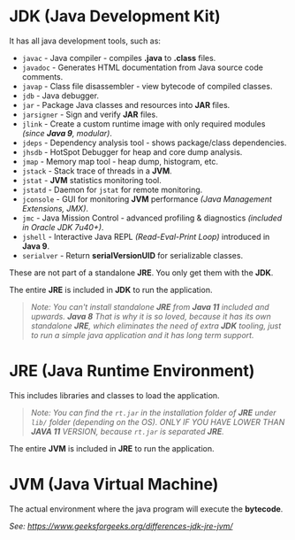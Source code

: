 # JDK (Java Development Kit)

It has all java development tools, such as:

- `javac` - Java compiler - compiles **.java** to **.class** files.
- `javadoc` - Generates HTML documentation from Java source code comments.
- `javap` - Class file disassembler - view bytecode of compiled classes.
- `jdb` - Java debugger.
- `jar` - Package Java classes and resources into **JAR** files.
- `jarsigner` - Sign and verify **JAR** files.
- `jlink` - Create a custom runtime image with only required modules *(since ***Java 9***, modular)*.
- `jdeps` - Dependency analysis tool - shows package/class dependencies.
- `jhsdb` - HotSpot Debugger for heap and core dump analysis.
- `jmap` - Memory map tool - heap dump, histogram, etc.
- `jstack` - Stack trace of threads in a **JVM**.
- `jstat` - **JVM** statistics monitoring tool.
- `jstatd` - Daemon for `jstat` for remote monitoring.
- `jconsole` - GUI for monitoring **JVM** performance *(Java Management Extensions, JMX)*.
- `jmc` - Java Mission Control - advanced profiling & diagnostics *(included in Oracle JDK 7u40+)*.
- `jshell` - Interactive Java REPL *(Read-Eval-Print Loop)* introduced in **Java 9**.
- `serialver` - Return **serialVersionUID** for serializable classes.

These are not part of a standalone **JRE**. You only get them with the **JDK**.

The entire **JRE** is included in **JDK** to run the application.

>*Note: You can't install standalone ***JRE*** from ***Java 11*** included and upwards. ***Java 8*** That is why it is so loved, because it has its own standalone ***JRE***, which eliminates the need of extra ***JDK*** tooling, just to run a simple java application and it has long term support.*

# JRE (Java Runtime Environment)

This includes libraries and classes to load the application.

>*Note: You can find the `rt.jar` in the installation folder of ***JRE*** under `lib/` folder (depending on the OS). ONLY IF YOU HAVE LOWER THAN ***JAVA 11*** VERSION, because `rt.jar` is separated ***JRE***.*

The entire **JVM** is included in **JRE** to run the application.

# JVM (Java Virtual Machine)

The actual environment where the java program will execute the **bytecode**.

*See: https://www.geeksforgeeks.org/differences-jdk-jre-jvm/*
